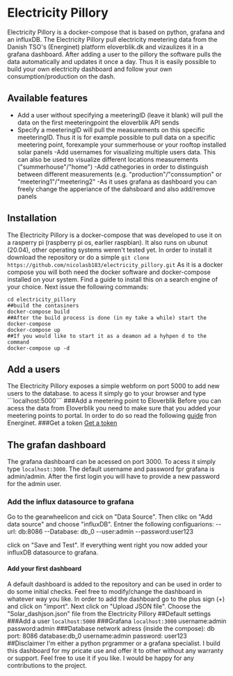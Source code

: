 
# Electricity Pillory
Electricity Pillory is a docker-compose that is based on python, grafana and an influxDB. The Electricity Pillory pull electricity meetering data from the Danish TSO's (Energinet) platform eloverblik.dk and vizaulizes it in a grafana dashboard. After adding a user to the pillory the software pulls the data automatically and updates it once a day. Thus it is easily possible to build your own electricity dashboard and follow your own consumption/production on the dash. 

## Available features
- Add a user without specifying a meeteringID (leave it blank) will pull the data on the first meeteringpoint the eloverblik API sends
- Specify a meeteringID will pull the measurements on this specific meeteringID. Thus it is for example possible to pull data on a specific meetering point, forexample your summerhouse or your rooftop installed solar panels
-Add usernames for visualizing multiple users data. This can also be used to visualize different locations measurements ("summerhouse"/"home")
-Add cathegories in order to distinguish between different measurements (e.g. "production"/"conssumption" or "meetering1"/"meetering2"
-As it uses grafana as dashboard you can freely change the apperiance of the dahsboard and also add/remove panels
## Installation
The Electricity Pillory is a docker-compose that was developed to use it on a rasperry pi (raspberry pi os, earlier raspbian). It also runs on ubunut (20.04), other operating systems weren't tested yet. 
In order to install it download the repository or do a simple 
```git clone https://github.com/nicolasb183/electricity_pillory.git```
As it is a docker compose you will both need the docker software and docker-compose installed on your system. Find a guide to install this on a search engine of your choice. 
Next issue the following commands:
```##cd into the electricity pillory folder
cd electricity_pillory
##build the contasiners
docker-compose build
##After the build process is done (in my take a while) start the docker-compose
docker-compose up
##If you would like to start it as a deamon ad a hyhpen d to the command
docker-compose up -d
```
## Add a users
The Electricity Pillory exposes a simple webform on port 5000 to add new users to the database. to acess it simply go to your browser and type ´´´localhost:5000´´´
###Add a meetering point to Eloverblik
Before you can acess the data from Eloverblik you need to make sure that you added your meetering points to portal. In order to do so read the following [guide](https://energinet.dk/-/media/1C8ECDF4A59C4568A5C05798E4D2B5BD.pdf) fron Energinet. 
###Get a token
[Get a token](https://energinet.dk/-/media/89C11ABC00C84D4CA8B3B96819169A44.pdf)
## The grafan dashboard
The grafana dashboard can be acessed on port 3000. To acess it simply type ```localhost:3000```. The default username and password fpr grafana is admin/admin. After the first login you will have to provide a new password for the admin user. 
### Add the influx datasource to grafana
Go to the gearwheelicon and cick on "Data Source". Then clikc on "Add data source" and choose "influxDB". Entner the following configuarions:
--url: db:8086
--Database: db_0
--user:admin
--password:user123

click on "Save and Test". If everything went right you now added your influxDB datasource to grafana. 
#### Add your first dashboard
A default dashboard is added to the repository and can be used in order to do some initial checks. Feel free to modify/change the dashboard in whatever way you like. In order to add the dashboard go to the plus sign (+) and click on "import". Next click on "Upload JSON file". Choose the "Solar_dashjson.json" file from the Electricity Pillory
##Default settings
###Add a user
```localhost:5000```
###Grafana
```localhost:3000```
username:admin
password:admin
###Database
network adress (inside the compose): db
port: 8086
database:db_0
username:admin
password: user123
##Disclaimer
I'm either a python prgrammer or a grafana specialist. I build this dashboard for my pricate use and offer it to other without any warranty or support. Feel free to use it if you like. I would be happy for any contributions to the project. 

